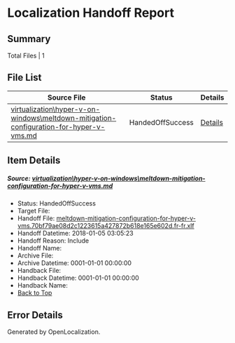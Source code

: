 # <a name='report-top'></a> Localization Handoff Report

## Summary
 Total Files | 1

## File List
 Source File | Status | Details 
 ----------- | ------ | ------- 
 [virtualization\hyper-v-on-windows\meltdown-mitigation-configuration-for-hyper-v-vms.md](https://github.com/Microsoft/Virtualization-Documentation-Private/blob/aedf52ef695c834827d22d38ad9eb15fe96a3657/virtualization/hyper-v-on-windows/meltdown-mitigation-configuration-for-hyper-v-vms.md) | HandedOffSuccess | [Details](#b1eba366f63fe636601d359a6a11f0740508c0ee126)

## Item Details
##### <a name='b1eba366f63fe636601d359a6a11f0740508c0ee126'></a> Source: [virtualization\hyper-v-on-windows\meltdown-mitigation-configuration-for-hyper-v-vms.md](https://github.com/Microsoft/Virtualization-Documentation-Private/blob/aedf52ef695c834827d22d38ad9eb15fe96a3657/virtualization/hyper-v-on-windows/meltdown-mitigation-configuration-for-hyper-v-vms.md)
* Status: HandedOffSuccess
* Target File: 
* Handoff File: [meltdown-mitigation-configuration-for-hyper-v-vms.70bf79ae08d2c1223615a427872b618e165e602d.fr-fr.xlf](https://github.com/MicrosoftDocs/Virtualization-Documentation-Private.handoff/blob/c33399c755627e206d0b2dd187c02e9b37c29f1c/ol-handoff/MicrosoftDocs/Virtualization-Documentation-Private.fr-fr/live/meltdown-mitigation-configuration-for-hyper-v-vms.70bf79ae08d2c1223615a427872b618e165e602d.fr-fr.xlf)
* Handoff Datetime: 2018-01-05 03:05:23
* Handoff Reason: Include
* Handoff Name: 
* Archive File: 
* Archive Datetime: 0001-01-01 00:00:00
* Handback File: 
* Handback Datetime: 0001-01-01 00:00:00
* Handback Name: 
* [Back to Top](#report-top)


## Error Details

Generated by OpenLocalization.
